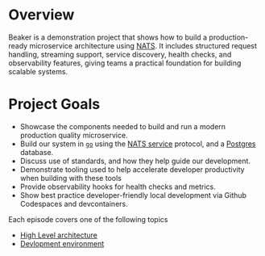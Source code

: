 # Overview

Beaker is a demonstration project that shows how to build a production-ready microservice architecture using [NATS](https://nats.io/). It includes structured request handling, streaming support, service discovery, health checks, and observability features, giving teams a practical foundation for building scalable systems.

# Project Goals

- Showcase the components needed to build and run a modern production quality microservice.
- Build our system in [`go`](https://go.dev/) using the [NATS service](https://docs.nats.io/using-nats/developer/services) protocol, and a [Postgres](https://www.postgresql.org/) database.
- Discuss use of standards, and how they help guide our development.
- Demonstrate tooling used to help accelerate developer productivity when building with these tools
- Provide observability hooks for health checks and metrics.
- Show best practice developer-friendly local development via Github Codespaces and devcontainers.

Each episode covers one of the following topics

- [High Level architecture](./docs/architecture.md)
- [Devlopment environment](./docs/dev-environment.md)
